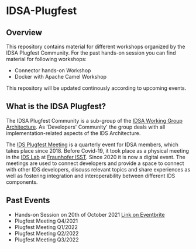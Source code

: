 # IDSA-Plugfest

## Overview
This repository contains material for different workshops organized by the IDSA Plugfest Community.
For the past hands-on session you can find material for following workshops:
- Connector hands-on Workshop
- Docker with Apache Camel Workshop

This repository will be updated continously according to upcoming events.

## What is the IDSA Plugfest?
The IDSA Plugfest Community is a sub-group of the [IDSA Working Group Architecture](https://internationaldataspaces.org/make/working-groups/). As 'Developers' Community' the group deals with all implementation-related aspects of the IDS Architecture.

The [IDS Plugfest Meeting](https://www.dataspaces.fraunhofer.de/en/InternationalDataSpaces/idsa-plugfest.html) is a quarterly event for IDSA members, which takes place since 2018. Before Covid-19, it took place as a physical meeting in the [IDS Lab](https://www.dataspaces.fraunhofer.de/de/InternationalDataSpaces/ids-lab.html) at [Fraunhofer ISST](https://www.isst.fraunhofer.de/). Since 2020 it is now a digital event. The meetings are used to connect developers and provide a space to connect with other IDS developers, discuss relevant topics and share experiences as well as fostering integration and interoperability between different IDS components.

## Past Events
- Hands-on Session on 20th of October 2021 [Link on Eventbrite](https://www.eventbrite.de/e/hands-on-session-exploring-data-exchange-with-ids-connectors-tickets-186755259007)
- Plugfest Meeting Q4/2021
- Plugfest Meeting Q1/2022
- Plugfest Meeting Q2/2022
- Plugfest Meeting Q3/2022

